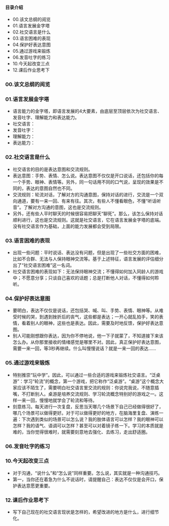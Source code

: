 #### 目录介绍
- 00.该文总纲的阅览
- 01.语言发展金字塔
- 02.社交语言是什么
- 03.语言困难的表现
- 04.保护好表达意图
- 05.通过游戏来锻炼
- 06.发音吐字的练习
- 10.今天起改变三点
- 12.课后作业思考下




### 00.该文总纲的阅览




### 01.语言发展金字塔
- 语言能力的金字塔，即语言发展的4大要素，由底层至顶层依次为社交语言、发音吐字、理解能力和表达能力。
- 社交语言：
- 发音吐字：
- 理解能力：
- 表达能力：



### 02.社交语言是什么
- 社交语言的目的是表达意图和交流规则。
- 表达意图：手势、表情、怎么说。表达意图不仅仅是开口说话，还包括你的每一个手势、眼神、表情等。另外，同一句话用不同的口气说，呈现的效果是不同的，表达的意图自然也不同。
- 交流规则：轮流对话，了解对方的沟通意图，保持对话的进行，交流是一个双向通道，要有一来一回、有来有往。其次，有些人不懂看眼色，不懂“听话听音”。了解对方沟通的意图，这也是交流规则。
- 另外，还有些人平时聊天的时候很容易把聊天“聊死”。那么，该怎么保持对话顺利进行，这也是交流规则。这就是社交语言，它在语言发展金字塔的底端。没有社交语言作为基础，上面的能力发展都会受到局限。



### 03.语言困难的表现
- 出现一些问题：平时说话、表达没有问题，但是出现了一些社交方面的困难，比如不合群、无法与人保持眼神交流等。基于上述特征，语言发展的评估细分出了“社交语言困难”这一名词。
- 社交语言困难的表现如下：无法保持眼神交流；不懂得如何加入同龄人的游戏中；不愿意分享；只谈自己喜欢的话题；总是打断他人对话，不懂得如何聆听。




### 04.保护好表达意图
- 要明白，表达不仅仅是说话，还包括哭、喊、叫、手势、表情、眼神等。从难受时候的哭，到遇到挫折后的丧气，这些都是表达；一开心就乱拍手，笑的表情，看着别人的眼神，这些也是表达。因此，需要及时地反馈，保护好表达意图。
- 别人可能刚想跟你表达，因为你不停地说，他一下子就蒙了，不知道接下来该怎么办。从你那里接收的情绪感觉是哪里不对。因此，真正保护好表达意图，需要一来一回，等3秒再继续。什么叫慢慢说话？就是一来一回的表达……



### 05.通过游戏来锻炼
- 特别推崇“玩中学”。因此，可以通过一些合适的游戏来锻炼社交语言。“泛桌游”：学习“轮流”的概念，第一个游戏，把它称作“泛桌游”。“桌游”这个概念大家应该不陌生了，需要明白社交语言里交流的规则：你说完我说，不随意插嘴，不打断别人。桌游是培养交流规则、学习轮流概念特别好的游戏之一。这样一来一回，慢慢地就学会了轮流和等待。
- 刻意练习。每天进行一次复盘，反思当天哪几个场景下自己已经做得很好了，哪几个场景可以做得更好。对于可以做得更好的地方，在脑海里复盘、演练一遍：下次遇到类似的场景可以怎么说？我的肢体语言可以怎样？我的眼神可以怎样？我的语气、语调可以怎样？甚至可以对着镜子练一下。学习的本质就是难的，当你觉得很难时，就需要刻意地去强化、去练习，走出舒适圈。



### 06.发音吐字的练习




### 10.今天起改变三点
- 对于沟通，“说什么”和“怎么说”同样重要。怎么说，其实就是一种沟通技巧。
- 第一，当你还在着急为什么不说话时，请提醒自己：表达不仅仅是会开口，保护表达意愿更重要。


### 12.课后作业思考下
- 写下自己现在的社交语言现状是怎样的，希望改进的地方是什么，进行细节化。




